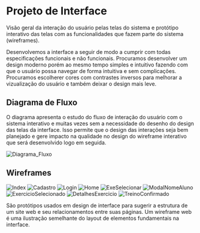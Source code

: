 
# Projeto de Interface

Visão geral da interação do usuário pelas telas do sistema e protótipo interativo das telas com as funcionalidades que fazem parte do sistema (wireframes).

Desenvolvemos a interface a seguir de modo a cumprir com todas especificações funcionais e não funcionais. Procuramos desenvolver um design moderno porém ao mesmo tempo simples e intuitivo fazendo com que o usuário possa navegar de forma intuitiva e sem complicações. Procuramos escolherer cores com contrastes inversos para melhorar a vizualização do usuário e também deixar o design mais leve. 

## Diagrama de Fluxo

O diagrama apresenta o estudo do fluxo de interação do usuário com o sistema interativo e  muitas vezes sem a necessidade do desenho do design das telas da interface. Isso permite que o design das interações seja bem planejado e gere impacto na qualidade no design do wireframe interativo que será desenvolvido logo em seguida.

![Diagrama_Fluxo](img/fluxo_telas.jpeg)

## Wireframes

![Index](img/00-Wireframe-Index.png)
![Cadastro](img/01-Wireframe-Cadastro.png)
![Login](img/02-Wireframe-Login.png)
![Home](img/03-Wireframe-Home.png)
![ExeSelecionar](img/04-Wireframe-Exercicio-Selecionar.png)
![ModalNomeAluno](img/05-Wireframe-ModalNomeAluno.png)
![ExercicioSelecionado](img/06-Wireframe-Exercicio-Selecionado.png)
![DetalhesExercicio](img/07-Wireframe-DetalhesDoExercicio.png)
![TreinoConfirmado](img/08-Wireframe-Treino-Finalizado.png)

São protótipos usados em design de interface para sugerir a estrutura de um site web e seu relacionamentos entre suas páginas. Um wireframe web é uma ilustração semelhante do layout de elementos fundamentais na interface.

